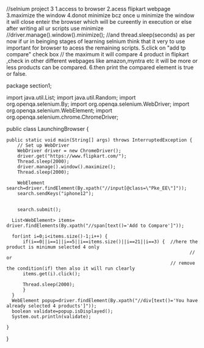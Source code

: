 //selnium project 3
1.access to browser
2.acess flipkart webpage
3.maximize the window
4.donot minimize bcz once u minimize the window it will close enteir the browser which will be cureently in execution or else after writing all ur scripts use minimize //driver.manage().window().minimize();
//and thread.sleep(seconds) as per now if ur in beinging stages of learning selnium think that it very to use important for browser to acess the remaining scripts.
5.click on "add tp compare" check box // the maximum it will compare 4 product in flipkart ,check in other different webpages like amazon,myntra etc it will be more or less products can be compared.
6.then print the compared element is true or false.

package section1;

import java.util.List;
import java.util.Random;
import org.openqa.selenium.By;
import org.openqa.selenium.WebDriver;
import org.openqa.selenium.WebElement;
import org.openqa.selenium.chrome.ChromeDriver;

public class LaunchingBrowser {

    public static void main(String[] args) throws InterruptedException {
        // Set up WebDriver
        WebDriver driver = new ChromeDriver();
        driver.get("https://www.flipkart.com/");
        Thread.sleep(2000);
        driver.manage().window().maximize();
        Thread.sleep(2000);
        
        WebElement search=driver.findElement(By.xpath("//input[@class=\"Pke_EE\"]"));
        search.sendKeys("iphone12");
       
        
        search.submit();
        
      List<WebElement> items=  driver.findElements(By.xpath("//span[text()='Add to Compare']"));
      
      for(int i=0;i<items.size()-1;i++) {
    	  if(i==0||i==1||i==5||i==items.size()||i==21||i==3) {  //here the product is minimum selected 4 only
    		                                                           //      or
    		                                                    // remove the condition(if) then also it will run clearly             
    	  items.get(i).click();
    	  
    	  Thread.sleep(2000);
    	  }  
      }
      WebElement popup=driver.findElement(By.xpath("//div[text()='You have already selected 4 products']"));
      boolean validate=popup.isDisplayed();
      System.out.println(validate);

    }
}

